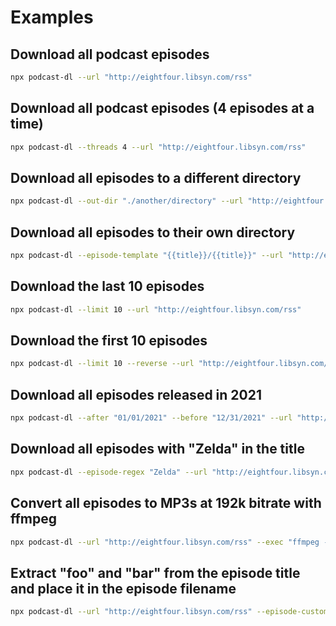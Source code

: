 # Examples

## Download all podcast episodes

```bash
npx podcast-dl --url "http://eightfour.libsyn.com/rss"
```

## Download all podcast episodes (4 episodes at a time)

```bash
npx podcast-dl --threads 4 --url "http://eightfour.libsyn.com/rss"
```

## Download all episodes to a different directory

```bash
npx podcast-dl --out-dir "./another/directory" --url "http://eightfour.libsyn.com/rss"
```

## Download all episodes to their own directory

```bash
npx podcast-dl --episode-template "{{title}}/{{title}}" --url "http://eightfour.libsyn.com/rss"
```

## Download the last 10 episodes

```bash
npx podcast-dl --limit 10 --url "http://eightfour.libsyn.com/rss"
```

## Download the first 10 episodes

```bash
npx podcast-dl --limit 10 --reverse --url "http://eightfour.libsyn.com/rss"
```

## Download all episodes released in 2021

```bash
npx podcast-dl --after "01/01/2021" --before "12/31/2021" --url "http://eightfour.libsyn.com/rss"
```

## Download all episodes with "Zelda" in the title

```bash
npx podcast-dl --episode-regex "Zelda" --url "http://eightfour.libsyn.com/rss"
```

## Convert all episodes to MP3s at 192k bitrate with ffmpeg

```bash
npx podcast-dl --url "http://eightfour.libsyn.com/rss" --exec "ffmpeg -i {{episode_path}} -b:a 192k -f mp3 {{episode_path_base}}/{{episode_filename_base}}-192k.mp3"
```

## Extract "foo" and "bar" from the episode title and place it in the episode filename

```bash
npx podcast-dl --url "http://eightfour.libsyn.com/rss" --episode-custom-template-options "foo" "bar" --episode-template "{{custom_0}}-{{custom_1}}-{{episode_num}}""
```
